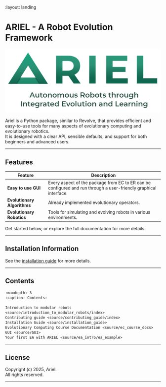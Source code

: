 :layout: landing

# ARIEL - A Robot Evolution Framework

![Ariel Logo](resources/ariel_logo.svg)


Ariel is a Python package, similar to Revolve, that provides efficient and easy-to-use tools for many aspects of evolutionary computing and evolutionary robotics.  
It is designed with a clear API, sensible defaults, and support for both beginners and advanced users.

---

## Features

| Feature                     | Description                                                                                                      |
| --------------------------- | ---------------------------------------------------------------------------------------------------------------- |
| **Easy to use GUI**         | Every aspect of the package from EC to ER can be configured and run through a user-friendly graphical interface. |
| **Evolutionary Algorithms** | Already implemented evolutionary operators.                                                                      |
| **Evolutionary Robotics**   | Tools for simulating and evolving robots in various environments.                                                |


Get started below, or explore the full documentation for more details.

---

## Installation Information

See the [installation guide](source/installation_guide.md) for more details.

---

## Contents

```{toctree}
:maxdepth: 3
:caption: Contents:

Introduction to modular robots <source/introduction_to_modular_robots/index>
Contributing guide <source/contributing_guide/index>
Installation Guide <source/installation_guide>
Evolutionary Computing Course Documentation <source/ec_course_docs>
GUI <source/GUI>
Your first EA with ARIEL <source/ea_intro/ea_example>
```
---

## License

Copyright (c) 2025, Ariel.  
All rights reserved.

---